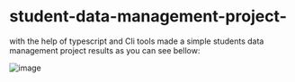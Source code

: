 # student-data-management-project-
with the help of typescript and Cli tools made a simple students data management project results as you can see bellow:

![image](https://github.com/AlizayAyesha/student-data-management-project-/assets/68489612/8fd96d6a-6e20-400c-9746-7e78c61ca0d4)
